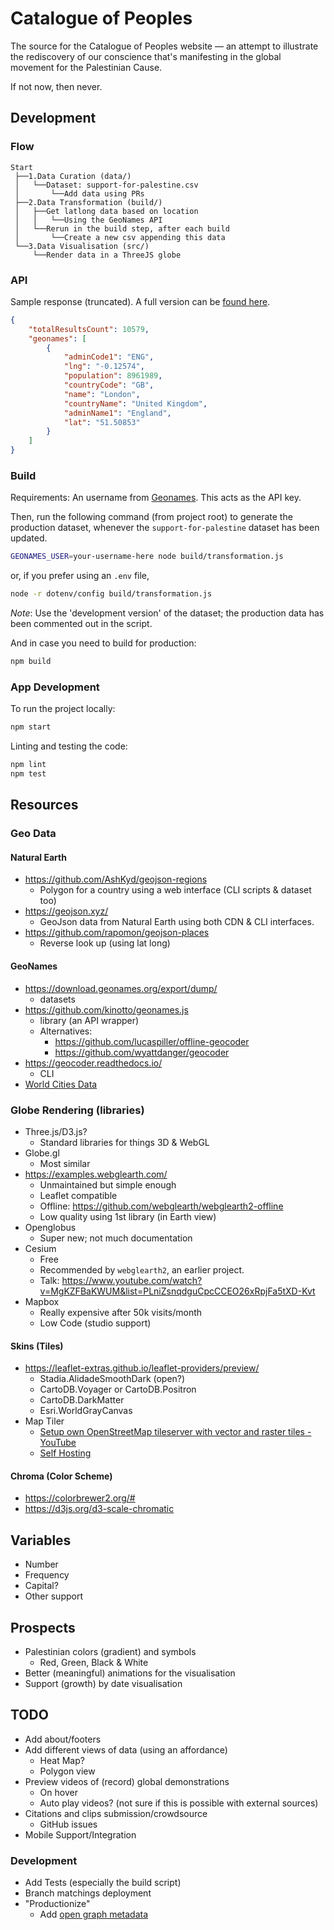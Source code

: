 # Catalogue of Peoples

The source for the Catalogue of Peoples website — an attempt to illustrate the rediscovery of our conscience that's manifesting in the global movement for the Palestinian Cause.

If not now, then never.

## Development
### Flow
```
Start
 ├──1.Data Curation (data/)
 │   └──Dataset: support-for-palestine.csv
 │       └──Add data using PRs
 ├──2.Data Transformation (build/)
 │   ├──Get latlong data based on location
 │   │   └──Using the GeoNames API
 │   └──Rerun in the build step, after each build
 │       └──Create a new csv appending this data
 └──3.Data Visualisation (src/)
     └──Render data in a ThreeJS globe
```

### API
Sample response (truncated). A full version can be [found here](https://www.geonames.org/export/geonames-search.html).

```json
{
    "totalResultsCount": 10579,
    "geonames": [
        {
            "adminCode1": "ENG",
            "lng": "-0.12574",
            "population": 8961989,
            "countryCode": "GB",
            "name": "London",
            "countryName": "United Kingdom",
            "adminName1": "England",
            "lat": "51.50853"
        }
    ]
}
```

### Build
Requirements:
    An username from [Geonames](https://www.geonames.org/). This acts as the API key.

Then, run the following command (from project root) to generate the production dataset, whenever the `support-for-palestine` dataset has been updated.
```sh
GEONAMES_USER=your-username-here node build/transformation.js
```

or, if you prefer using an `.env` file,
```sh
node -r dotenv/config build/transformation.js
```

*Note*: Use the 'development version' of the dataset; the production data has been commented out in the script. 

And in case you need to build for production:
```sh
npm build
```

### App Development

To run the project locally:
```sh
npm start
```

Linting and testing the code:
```sh
npm lint
npm test
```

## Resources
### Geo Data
#### Natural Earth
- https://github.com/AshKyd/geojson-regions
    - Polygon for a country using a web interface (CLI scripts & dataset too)
- https://geojson.xyz/
    - GeoJson data from Natural Earth using both CDN & CLI interfaces.
- https://github.com/rapomon/geojson-places
    - Reverse look up (using lat long)

#### GeoNames
- https://download.geonames.org/export/dump/
    - datasets
- https://github.com/kinotto/geonames.js
    - library (an API wrapper)
    - Alternatives: 
        - https://github.com/lucaspiller/offline-geocoder 
        - https://github.com/wyattdanger/geocoder
- https://geocoder.readthedocs.io/
    - CLI
- [World Cities Data](https://datahub.io/core/world-cities)

### Globe Rendering (libraries)
- Three.js/D3.js?
    - Standard libraries for things 3D & WebGL
- Globe.gl
    - Most similar
- https://examples.webglearth.com/
    - Unmaintained but simple enough
    - Leaflet compatible
    - Offline: https://github.com/webglearth/webglearth2-offline
    - Low quality using 1st library (in Earth view)
- Openglobus
    - Super new; not much documentation
- Cesium
    - Free
    - Recommended by `webglearth2`, an earlier project.
    - Talk: https://www.youtube.com/watch?v=MgKZFBaKWUM&list=PLniZsnqdguCpcCCEO26xRpjFa5tXD-Kvt
- Mapbox
    - Really expensive after 50k visits/month
    - Low Code (studio support)

#### Skins (Tiles)
- https://leaflet-extras.github.io/leaflet-providers/preview/
    - Stadia.AlidadeSmoothDark (open?)
    - CartoDB.Voyager or CartoDB.Positron
    - CartoDB.DarkMatter
    - Esri.WorldGrayCanvas 
- Map Tiler
    - [Setup own OpenStreetMap tileserver with vector and raster tiles - YouTube](https://www.youtube.com/watch?v=L3U-hJrg1Ek)
    - [Self Hosting](https://stackoverflow.com/questions/49054881/self-host-osm-tiles)

#### Chroma (Color Scheme)
- https://colorbrewer2.org/#
- https://d3js.org/d3-scale-chromatic

## Variables
- Number
- Frequency
- Capital?
- Other support

## Prospects
- Palestinian colors (gradient) and symbols
    - Red, Green, Black & White
- Better (meaningful) animations for the visualisation
- Support (growth) by date visualisation

## TODO
- Add about/footers
- Add different views of data (using an affordance)
    - Heat Map?
    - Polygon view
- Preview videos of (record) global demonstrations
    - On hover
    - Auto play videos? (not sure if this is possible with external sources)
- Citations and clips submission/crowdsource
    - GitHub issues
- Mobile Support/Integration

### Development
- Add Tests (especially the build script)
- Branch matchings deployment
- "Productionize"
    - Add [open graph metadata](https://web.dev/learn/html/metadata#open_graph)
